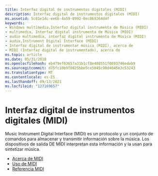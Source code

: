 ```yaml
---
title: Interfaz digital de instrumentos digitales (MIDI)
description: Interfaz digital de instrumentos digitales (MIDI)
ms.assetid: 5c81e1dc-ee6b-4a59-8992-8ec869264d4f
keywords:
- Windows multimedia,Interfaz digital instrumenta de Música (MIDI)
- multimedia, Interfaz digital instrumenta de Música (MIDI)
- audio multimedia, interfaz digital instrumenta de Música (MIDI)
- audio,Instrument Digital Interface (MIDI)
- Interfaz digital de instrumentar música (MIDI), acerca de
- MIDI (Interfaz digital de instrumentado), acerca de
ms.topic: article
ms.date: 05/31/2018
ms.openlocfilehash: eb479ef03657a31b1cf8e488551f0893746edab9
ms.sourcegitcommit: d75fc10b9f0825bbe5ce5045c90d4045e3c53243
ms.translationtype: MT
ms.contentlocale: es-ES
ms.lasthandoff: 09/13/2021
ms.locfileid: "127169657"
---
```

# <a name="musical-instrument-digital-interface-midi"></a>Interfaz digital de instrumentos digitales (MIDI)

Music Instrument Digital Interface (MIDI) es un protocolo y un conjunto de comandos para almacenar y transmitir información sobre la música. Los dispositivos de salida DE MIDI interpretan esta información y la usan para sintetizar música.

-   [Acerca de MIDI](about-midi.md)
-   [Uso de MIDI](using-midi.md)
-   [Referencia MIDI](midi-reference.md)

 

 




